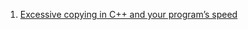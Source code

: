  1. [Excessive copying in C++ and your program’s speed](https://johnysswlab.com/excessive-copying-in-c-and-your-programs-speed/)
